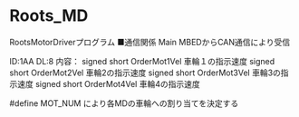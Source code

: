 # Roots_MD
RootsMotorDriverプログラム
■通信関係
Main MBEDからCAN通信により受信

ID:1AA
DL:8
内容：
signed short OrderMot1Vel 車輪１の指示速度
signed short OrderMot2Vel 車輪2の指示速度
signed short OrderMot3Vel 車輪3の指示速度
signed short OrderMot4Vel 車輪4の指示速度

#define MOT_NUM により各MDの車輪への割り当てを決定する
